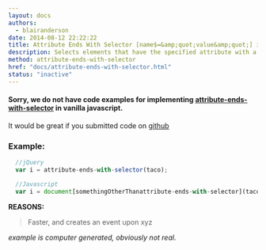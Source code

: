 ```yaml
---
layout: docs
authors:
  - blairanderson
date: 2014-08-12 22:22:22
title: Attribute Ends With Selector [name$=&amp;quot;value&amp;quot;] in Javascript - without jQuery
description: Selects elements that have the specified attribute with a value ending exactly with a given string. The comparison is case sensitive.
method: attribute-ends-with-selector
href: "docs/attribute-ends-with-selector.html"
status: "inactive"
---
```


#### Sorry, we do not have code examples for implementing [attribute-ends-with-selector](http://api.jquery.com/attribute-ends-with-selector/) in vanilla javascript.

It would be great if you submitted code on [github](https://github.com/blairanderson/without-jquery/blob/master/docs/attribute-ends-with-selector.md)

### Example:

```javascript
  //jQuery
  var i = attribute-ends-with-selector(taco);

  //Javascript
  var i = document[somethingOtherThanattribute-ends-with-selector](taco);

```

**REASONS:**
> Faster, and creates an event upon xyz

*example is computer generated, obviously not real.*
